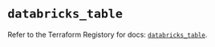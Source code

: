 # `databricks_table`

Refer to the Terraform Registory for docs: [`databricks_table`](https://registry.terraform.io/providers/databricks/databricks/1.16.0/docs/resources/table).
